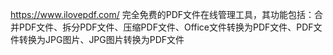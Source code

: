 https://www.ilovepdf.com/
完全免费的PDF文件在线管理工具，其功能包括：合并PDF文件、拆分PDF文件、压缩PDF文件、Office文件转换为PDF文件、PDF文件转换为JPG图片、JPG图片转换为PDF文件